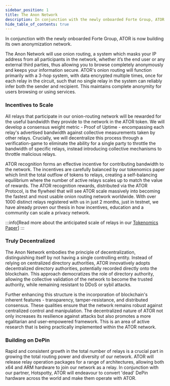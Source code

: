 ```yaml
---
sidebar_position: 1
title: The Anon Network
description: In conjunction with the newly onboarded Forte Group, ATOR is now building its own anonymization network. 
hide_table_of_contents: true
---
```

In conjunction with the newly onboarded Forte Group, ATOR is now building its own anonymization network. 

The Anon Network will use onion routing, a system which masks your IP address from all participants in the network, whether it’s the end user or any external third parties, thus allowing you to browse completely anonymously and keeps your information secure. ATOR's onion routing will function primarily with a 3-hop system, with data encrypted multiple times, once for each relay in the circuit, such that no single relay in the system can reliably infer both the sender and recipient. This maintains complete anonymity for users browsing or using services. 

### Incentives to Scale

All relays that participate in our onion-routing network will be rewarded for the useful bandwidth they provide to the network in the ATOR token. We will develop a consensus weight metric - Proof of Uptime - encompassing each relay's advertised bandwidth against collective measurements taken by other relays. Crucially, we will decentralize this process through a verification-game to eliminate the ability for a single party to throttle the bandwidth of specific relays, instead introducing collective mechanisms to throttle malicious relays.

ATOR recognition forms an effective incentive for contributing bandwidth to the network. The incentives are carefully balanced by our tokenomics paper which limit the total outflow of tokens to relays, creating a self-balancing equilibrium where the number of active relays scales up to match the value of rewards. The ATOR recognition rewards, distributed via the ATOR Protocol, is the flywheel that will see ATOR scale massively into becoming the fastest and most usable onion routing network worldwide. With over 1000 distinct relays registered with us in just 2 months, just in testnet, we have already proven our thesis in how incentives, education and a community can scale a privacy network.

:::info[Read more about the anticipated scale of relays in our [Tokenomics Paper](/)]
:::

### Truly Decentralized

The Anon Network embodies the principle of decentralization, distinguishing itself by not having a single controlling entity. Instead of relying on centralized directory authorities, ATOR innovatively adopts decentralized directory authorities, potentially recorded directly onto the blockchain. This approach democratizes the role of directory authority, allowing the collective validation of the network to become the trusted authority, while remaining resistant to DDoS or sybil attacks.

Further enhancing this structure is the incorporation of blockchain's inherent features - transparency, tamper-resistance, and distributed consensus. These qualities ensure that the network remains robust against centralized control and manipulation. The decentralized nature of ATOR not only increases its resilience against attacks but also promotes a more egalitarian and user-empowered framework. This is an area of active research that is being practically implemented within the ATOR network.

### Building on DePin

Rapid and consistent growth in the total number of relays is a crucial part in growing the total routing power and diversity of our network. ATOR will release relay operation packages for a range of architectures, allowing both x64 and ARM hardware to join our network as a relay. In conjunction with our partner, Hotspotty, ATOR will endeavour to convert 'dead' DePin hardware across the world and make them operate with ATOR.


